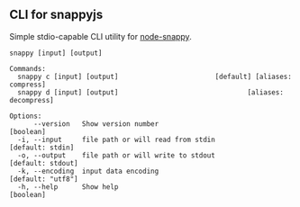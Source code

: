 ## CLI for snappyjs

Simple stdio-capable CLI utility for [node-snappy](https://github.com/kesla/node-snappy).

```
snappy [input] [output]

Commands:
  snappy c [input] [output]                        [default] [aliases: compress]
  snappy d [input] [output]                                [aliases: decompress]

Options:
      --version   Show version number                                  [boolean]
  -i, --input     file path or will read from stdin             [default: stdin]
  -o, --output    file path or will write to stdout            [default: stdout]
  -k, --encoding  input data encoding                          [default: "utf8"]
  -h, --help      Show help                                            [boolean]
```
